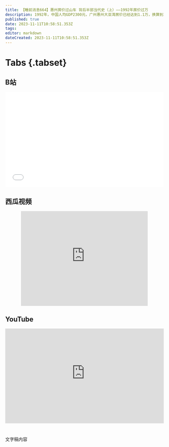 ```yaml
---
title: 【睡前消息664】惠州房价过山车 背后半部当代史（上）——1992年房价过万
description: 1992年，中国人均GDP2300元，广州惠州大亚湾房价已经达到1.1万，换算到2023年的经济水平，相当于每平米44万。今天的大亚湾，二手房实际成交价可能还在一万以下。房价大起大落，背后有中国半部当代史。
published: true
date: 2023-11-11T10:58:51.353Z
tags: 
editor: markdown
dateCreated: 2023-11-11T10:58:51.353Z
---
```


# Tabs {.tabset}
## B站
<div style="position: relative; padding: 30% 45%;">
<iframe style="position: absolute; width: 100%; height: 100%; left: 0; top: 0;" src="//player.bilibili.com/player.html?&bvid=BV1VM411Q7Yx&page=1&as_wide=1&high_quality=1&danmaku=1&autoplay=0" scrolling="no" border="0" frameborder="no" framespacing="0" allowfullscreen="true"></iframe>
</div>

## 西瓜视频
<div style="position: relative; padding: 30% 45%;">
<iframe style="position: absolute; top: 50%; left: 50%; transform: translate(-50%, -50%); width: 80%; height: 100%;" frameborder="0" src="https://www.ixigua.com/iframe/西瓜视频ID?autoplay=0" referrerpolicy="unsafe-url" allowfullscreen></iframe>
</div>

## YouTube
<div style="position: relative; padding: 30% 45%;">
<iframe style="position: absolute; top: 0; left: 0; width: 100%; height: 100%;" src="https://www.youtube-nocookie.com/embed/YouTubeVID" title="YouTube video player" frameborder="0" allow="accelerometer; autoplay; clipboard-write; encrypted-media; gyroscope; picture-in-picture" allowfullscreen="true"></iframe>
</div>
  
# 

文字稿内容
